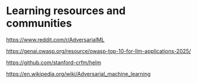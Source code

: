 # Learning resources and communities

https://www.reddit.com/r/AdversarialML

https://genai.owasp.org/resource/owasp-top-10-for-llm-applications-2025/

https://github.com/stanford-crfm/helm

https://en.wikipedia.org/wiki/Adversarial_machine_learning
